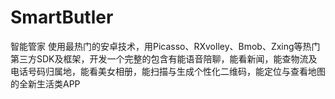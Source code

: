 # SmartButler
智能管家
使用最热门的安卓技术，用Picasso、RXvolley、Bmob、Zxing等热门第三方SDK及框架，开发一个完整的包含有能语音陪聊，能看新闻，能查物流及电话号码归属地，能看美女相册，能扫描与生成个性化二维码，能定位与查看地图的全新生活类APP
